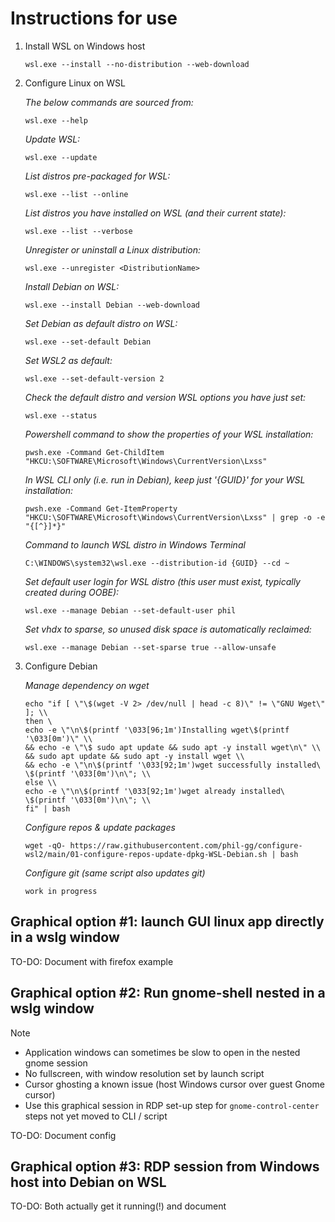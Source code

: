 # Instructions for use

1. Install WSL on Windows host
    ```
    wsl.exe --install --no-distribution --web-download
    ```

2. Configure Linux on WSL

    _The below commands are sourced from:_
    ```
    wsl.exe --help
    ```
    _Update WSL:_
    ```
    wsl.exe --update
    ```
    _List distros pre-packaged for WSL:_
    ```
    wsl.exe --list --online
    ```
    _List distros you have installed on WSL (and their current state):_
    ```
    wsl.exe --list --verbose
    ```
    _Unregister or uninstall a Linux distribution:_
    ```
    wsl.exe --unregister <DistributionName>
    ```
    _Install Debian on WSL:_
    ```
    wsl.exe --install Debian --web-download
    ```
    _Set Debian as default distro on WSL:_
    ```
    wsl.exe --set-default Debian
    ```
    _Set WSL2 as default:_
    ```
    wsl.exe --set-default-version 2
    ```
    _Check the default distro and version WSL options you have just set:_
    ```
    wsl.exe --status
    ```
    _Powershell command to show the properties of your WSL installation:_
    ```
    pwsh.exe -Command Get-ChildItem "HKCU:\SOFTWARE\Microsoft\Windows\CurrentVersion\Lxss"
    ```
    _In WSL CLI only (i.e. run in Debian), keep just '{GUID}' for your WSL installation:_
    ```
    pwsh.exe -Command Get-ItemProperty "HKCU:\SOFTWARE\Microsoft\Windows\CurrentVersion\Lxss" | grep -o -e "{[^}]*}"
    ```
    _Command to launch WSL distro in Windows Terminal_
    ```
    C:\WINDOWS\system32\wsl.exe --distribution-id {GUID} --cd ~
    ```
    _Set default user login for WSL distro (this user must exist, typically created during OOBE):_
    ```
    wsl.exe --manage Debian --set-default-user phil
    ```
    _Set vhdx to sparse, so unused disk space is automatically reclaimed:_
    ```
    wsl.exe --manage Debian --set-sparse true --allow-unsafe
    ```

3. Configure Debian

    _Manage dependency on wget_
    ```
    echo "if [ \"\$(wget -V 2> /dev/null | head -c 8)\" != \"GNU Wget\" ]; \\
    then \
    echo -e \"\n\$(printf '\033[96;1m')Installing wget\$(printf '\033[0m')\" \\
    && echo -e \"\$ sudo apt update && sudo apt -y install wget\n\" \\
    && sudo apt update && sudo apt -y install wget \\
    && echo -e \"\n\$(printf '\033[92;1m')wget successfully installed\
    \$(printf '\033[0m')\n\"; \\
    else \\
    echo -e \"\n\$(printf '\033[92;1m')wget already installed\
    \$(printf '\033[0m')\n\"; \\
    fi" | bash
    ```
    _Configure repos & update packages_
    ```
    wget -qO- https://raw.githubusercontent.com/phil-gg/configure-wsl2/main/01-configure-repos-update-dpkg-WSL-Debian.sh | bash
    ```
    _Configure git (same script also updates git)_
    ```
    work in progress
    ```

## Graphical option #1: launch GUI linux app directly in a wslg window

TO-DO: Document with firefox example

## Graphical option #2: Run gnome-shell nested in a wslg window

> [!NOTE]  
>   - Application windows can sometimes be slow to open in the nested gnome session
>   - No fullscreen, with window resolution set by launch script
>   - Cursor ghosting a known issue (host Windows cursor over guest Gnome cursor)
>   - Use this graphical session in RDP set-up step for `gnome-control-center` steps not yet moved to CLI / script

TO-DO: Document config

## Graphical option #3: RDP session from Windows host into Debian on WSL

TO-DO: Both actually get it running(!) and document
